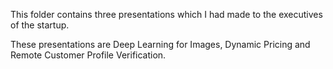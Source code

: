 This folder contains three presentations which I had made to the executives of the startup. 

These presentations are Deep Learning for Images, Dynamic Pricing and Remote Customer Profile Verification.

